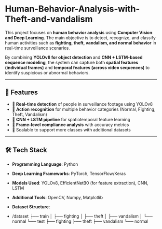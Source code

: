 # Human-Behavior-Analysis-with-Theft-and-vandalism
This project focuses on **human behavior analysis** using **Computer Vision and Deep Learning**.   The main objective is to detect, recognize, and classify human activities such as **fighting, theft, vandalism, and normal behavior** in real-time surveillance scenarios.  



By combining **YOLOv8 for object detection** and **CNN + LSTM-based sequence modeling**, the system can capture both **spatial features (individual frames)** and **temporal features (across video sequences)** to identify suspicious or abnormal behaviors.  

---

## 🚀 Features
- 🔹 **Real-time detection** of people in surveillance footage using YOLOv8  
- 🔹 **Action recognition** for multiple behavior categories (Normal, Fighting, Theft, Vandalism)  
- 🔹 **CNN + LSTM pipeline** for spatiotemporal feature learning  
- 🔹 **Frame-level compliance analysis** with accuracy metrics  
- 🔹 Scalable to support more classes with additional datasets  

---

## 🛠️ Tech Stack
- **Programming Language**: Python  
- **Deep Learning Frameworks**: PyTorch, TensorFlow/Keras  
- **Models Used**: YOLOv8, EfficientNetB0 (for feature extraction), CNN, LSTM  
- **Additional Tools**: OpenCV, Numpy, Matplotlib  
- **Dataset Structure**:

- /dataset
├── train
│ ├── fighting
│ ├── theft
│ ├── vandalism
│ └── normal
└── test
├── fighting
├── theft
├── vandalism
└── normal

